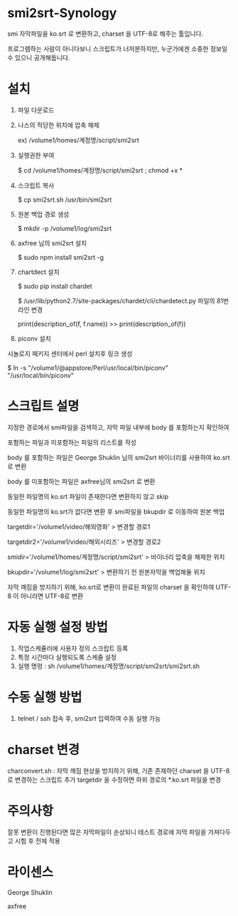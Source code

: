 # smi2srt-Synology

smi 자막파일을 ko.srt 로 변환하고, charset 을 UTF-8로 해주는 툴입니다.

프로그램하는 사람이 아니다보니 스크립트가 너저분하지만, 누군가에겐 소중한 정보일수 있으니 공개해둡니다.

# 설치

1. 파일 다운로드

2. 나스의 적당한 위치에 압축 해제

    ex) /volume1/homes/계정명/script/smi2srt
    
3. 실행권한 부여

    $ cd /volume1/homes/계정명/script/smi2srt ; chmod +x *
    
4. 스크립트 복사

    $ cp smi2srt.sh /usr/bin/smi2srt
    
5. 원본 백업 경로 생성

   $ mkdir -p /volume1/log/smi2srt

6. axfree 님의 smi2srt 설치

    $ sudo npm install smi2srt -g

7. chartdect 설치

   $ sudo pip install chardet
   
   $ /usr/lib/python2.7/site-packages/chardet/cli/chardetect.py 파일의 81번 라인 변경
   
   print(description_of(f, f.name)) >> print(description_of(f))
   
8. piconv 설치

시놀로지 패키지 센터에서 perl 설치후 링크 생성

   $ ln -s "/volume1/@appstore/Perl/usr/local/bin/piconv" "/usr/local/bin/piconv"


# 스크립트 설명

지정한 경로에서 smi파일을 검색하고, 자막 파일 내부에 body 를 포함하는지 확인하여

포함하는 파일과 미포함하는 파일의 리스트를 작성
    
body 를 포함하는 파일은 George Shuklin 님의 smi2srt 바이너리를 사용하여 ko.srt 로 변환

body 를 미포함하는 파일은 axfree님의 smi2srt 로 변환
    
동일한 파일명의 ko.srt 파일이 존재한다면 변환하지 않고 skip

동일한 파일명의 ko.srt가 없다면 변환 후 smi파일을 bkupdir 로 이동하여 원본 백업

targetdir='/volume1/video/해외영화'   > 변경할 경로1

targetdir2='/volume1/video/해외시리즈'  >  변경할 경로2

smidir='/volume1/homes/계정명/script/smi2srt'   >  바이너리 압축을 해제한 위치

bkupdir='/volume1/log/smi2srt' > 변환하기 전 원본자막을 백업해둘 위치

자막 깨짐을 방지하기 위해, ko.srt로 변환이 완료된 파일의 charset 을 확인하여 UTF-8 이 아니라면 UTF-8로 변환


# 자동 실행 설정 방법
1. 작업스케쥴러에 사용자 정의 스크립트 등록
2. 특정 시간마다 실행되도록 스케쥴 설정
3. 실행 명령 : sh /volume1/homes/계정명/script/smi2srt/smi2srt.sh


# 수동 실행 방법
1. telnet / ssh 접속 후, smi2srt 입력하여 수동 실행 가능


# charset 변경
charconvert.sh : 자막 깨짐 현상을 방지하기 위해, 기존 존재하던 charset 을 UTF-8 로 변경하는 스크립트 추가
targetdir 을 수정하면 하위 경로의 *.ko.srt 파일을 변경


# 주의사항
잘못 변환이 진행된다면 많은 자막파일이 손상되니 테스트 경로에 자막 파일을 가져다두고 시험 후 전체 적용


# 라이센스
George Shuklin

axfree
